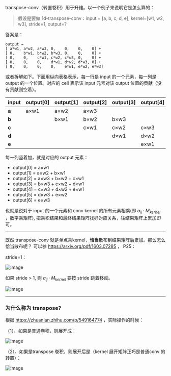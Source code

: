 transpose-conv（转置卷积）用于升维。以一个例子来说明它是怎么算的：

> 假设是要做  1d-transpose-conv：input = [a, b, c, d, e], kernel=[w1, w2, w3], stride=1, output=?

答案是：
```
output = 
[ a*w1, a*w2, a*w3, 0,    0,    0,    0] +
[ 0,    b*w1, b*w2, b*w3, 0,    0,    0] +
[ 0,    0,    c*w1, c*w2, c*w3, 0,    0] +
[ 0,    0,    0,    d*w1, d*w2, d*w3, 0] +
[ 0,    0,    0,    0,    e*w1, e*w2, e*w3]
```

或者拆解如下。下面用纵向表格表示，每一行是 input 的一个元素，每一列是 output 的一个位置。对应的 cell 表示该 input 元素对该 output 位置的贡献（没有贡献则空着）。

| input  | output[0] | output[1]   | output[2]         | output[3]         | output[4]         | output[5]   | output[6] |
|--------|-----------|-------------|-------------------|-------------------|-------------------|-------------|-----------|
| **a**  | a×w1      | a×w2        | a×w3              |                   |                   |             |           |
| **b**  |           | b×w1        | b×w2              | b×w3              |                   |             |           |
| **c**  |           |             | c×w1              | c×w2              | c×w3              |             |           |
| **d**  |           |             |                   | d×w1              | d×w2              | d×w3        |           |
| **e**  |           |             |                   |                   | e×w1              | e×w2        | e×w3      |

每一列竖着加，就是对应的 output 元素：

- output[0] = a×w1
- output[1] = a×w2 + b×w1
- output[2] = a×w3 + b×w2 + c×w1
- output[3] = b×w3 + c×w2 + d×w1
- output[4] = c×w3 + d×w2 + e×w1
- output[5] = d×w3 + e×w2
- output[6] = e×w3

也就是说对于 input 的一个元素和 conv kernel 的所有元素相乘(即 $a_{ij} \cdot M_{kernel}$ ，数字乘矩阵), 把乘积结果和最终结果矩阵找好对应关系，往结果矩阵上累加即可。

----

既然 transpose-conv 就是单点乘kernel，**恰当**散布到结果矩阵后累加。那么怎么恰当散布呢？ 可以参  https://arxiv.org/pdf/1603.07285 ， P25：

stride=1：

![image](https://github.com/user-attachments/assets/591aeb5d-0654-4df7-bd43-3d89382acd8c)

如果 stride > 1, 则 $a_{ij} \cdot M_{kernel}$ 要按 stride 跳着移动。

![image](https://github.com/user-attachments/assets/21b80db1-98bf-4823-932f-ce27bbf345e9)

----

### 为什么称为 transpose?

根据 https://zhuanlan.zhihu.com/p/549164774 ，实际操作的时候：

（1）、如果是普通卷积，则展开成：

![image](https://github.com/user-attachments/assets/87046d79-ec50-4c0a-8525-a40d501795a5)

（2）、如果是transpose 卷积，则展开后是（kernel 展开矩阵正巧是普通conv 的转置）：

![image](https://github.com/user-attachments/assets/928f05bb-8c0d-433a-aec4-ad19cee71966)
